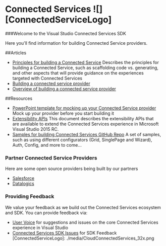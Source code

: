 # Connected Services ![][ConnectedServiceLogo]

###Welcome to the Visual Studio Connected Services SDK


Here you'll find information for building Connected Service providers.

##Articles
- [Principles for building a Connected Service](./articles/ConnectedServicesPrinciples.md) Describes the principles for building a Connected Service, such as scaffolding code vs. generating, and other aspects that will provide guidance on the experiences targeted with Connected Services
- [Building a connected service provider](./articles/ConnectedServicesOverview.md)
- [Overview of building a connected service provider](./articles/CreatingAConnectedServiceExtension.md) 

##Resources
- [PowerPoint template for mocking up your Connected Service provider](./articles/ConnectedServiceProviderAuthorMockups.pptx) Mock up your provider before you start building it
- [Extensibility APIs](./articles/ConnectedServicesExtensibilityApiContracts.md) This document describes the extensibility APIs that are available to extend the Connected Services experience in Microsoft Visual Studio 2015 RC.
- [Samples for building Connected Services GitHub Repo](https://github.com/Microsoft/ConnectedServicesSdkSamples) A set of samples, such as using different configurators (Grid, SinglePage and Wizard), Auth, Config, and more to come...

### Partner Connected Service Providers
Here are some open source providers being built by our partners

* [Salesforce](https://visualstudiogallery.msdn.microsoft.com/site/search?f%5B0%5D.Type=SearchText&f%5B0%5D.Value=salesforce&f%5B1%5D.Type=User&f%5B1%5D.Value=Salesforce%20Developer%20Program&f%5B1%5D.Text=Salesforce%20Developer%20Program)
* [Datalogics](http://www.datalogics.com/products/pdf/pdfwebapi/)


### Providing Feedback
We value your feedback as we build out the Connected Services ecosystem and SDK. You can provide feedback via:
 
* [User Voice](https://visualstudio.uservoice.com/forums/265038-connected-services) for suggestions and issues on the core Connected Services experience in Visual Studio
* [Connected Services SDK Issues](https://github.com/Microsoft/ConnectedServices-ProviderAuthorSamples/issues) for SDK Feedback
[ConnectedServiceLogo]: ./media/CloudConnectedServices_32x.png

